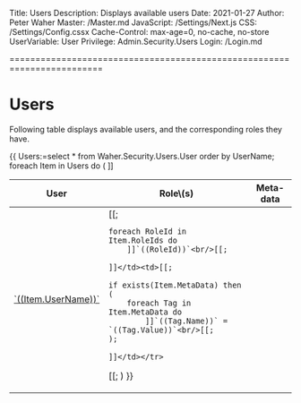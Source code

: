 ﻿Title: Users
Description: Displays available users
Date: 2021-01-27
Author: Peter Waher
Master: /Master.md
JavaScript: /Settings/Next.js
CSS: /Settings/Config.cssx
Cache-Control: max-age=0, no-cache, no-store
UserVariable: User
Privilege: Admin.Security.Users
Login: /Login.md

========================================================================

Users
===================

Following table displays available users, and the corresponding roles they have.

<table>
<thead>
<tr>
<th>User</th>
<th>Role\(s)</th>
<th>Meta-data</th>
</tr>
</thead>
<tbody>
{{
Users:=select * from Waher.Security.Users.User order by UserName;
foreach Item in Users do
(
	]]<tr><td><a target="_blank" href="User.md?UserId=((Item.UserName))">`((Item.UserName))`</a></td><td>[[;
	
	foreach RoleId in Item.RoleIds do
		]]`((RoleId))`<br/>[[;
		
	]]</td><td>[[;
	
	if exists(Item.MetaData) then
	(
		foreach Tag in Item.MetaData do
			]]`((Tag.Name))` = `((Tag.Value))`<br/>[[;
	);
	
	]]</td></tr>
[[;
)
}}
</tbody>
</table>
